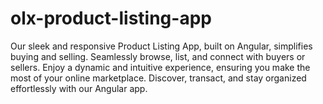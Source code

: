 # olx-product-listing-app
Our sleek and responsive Product Listing App, built on Angular, simplifies buying and selling. Seamlessly browse, list, and connect with buyers or sellers. Enjoy a dynamic and intuitive experience, ensuring you make the most of your online marketplace. Discover, transact, and stay organized effortlessly with our Angular app.
